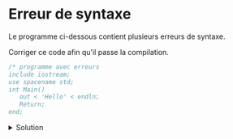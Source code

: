 # Erreur de syntaxe
Le programme ci-dessous contient plusieurs erreurs de syntaxe.

Corriger ce code afin qu'il passe la compilation.

~~~cpp
/* programme avec erreurs
include iostream;
use spacename std;
int Main()
   out < 'Hello' < endln;
   Return;
end;
~~~

<details>
<summary>Solution</summary>

~~~cpp
// programme sans erreurs ... ou
/* programme sans erreurs */
#include <iostream>
using namespace std;
int main() {

   cout << "Hello" << endl;
   // ou
   // cout << "Hello\n";
   
   return 0;
   // ou mieux
   // return EXIT_SUCCESS;
}
~~~
### Explications
1. un commentaire "/*" doit être fermé
1. manque un # => **#include** ...
1. use spacename => us**ing** **name**space
1. Main => main
1. manque une "}" ouvrante
1. out => **c**out
1. 'Hello' => "Hello" ( *serait ok pour un caractère : 'a'* )
1. Return => **r**eturn + valeur
1. end n'est pas une instruction
1. manque une "}" fermante

*Sans doute écrit trop top le matin ;)*
</details>
